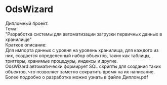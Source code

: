 # OdsWizard
Дипломный проект.  
Тема:  
  "Разработка системы для автоматизации загрузки первичных данных в хранилище"  
 Краткое описание:  
Для импорта данных с уровня на уровень хранилища, для каждого из них, создается 
определенный набор объектов, таких как таблицы, триггеры, хранимые процедуры, 
индексы и другие.  
OdsWizard автоматически формирует SQL скрипты для создания таких объектов, что позволяет заметно сократить время на их написание.  
 Более подробно о разработке можно узнать в файле Диплом.pdf  
